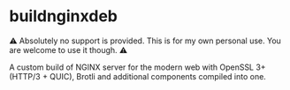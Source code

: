 # buildnginxdeb
 ⚠️ Absolutely no support is provided. This is for my own personal use. You are welcome to use it though. ⚠️

A custom build of NGINX server for the modern web with OpenSSL 3+ (HTTP/3 + QUIC), Brotli and additional components compiled into one.
